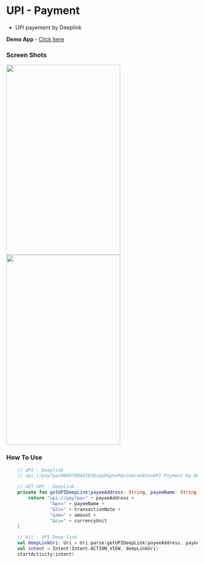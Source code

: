 # UPI - Payment

*  UPI payement by Deeplink

**Demo App** - [Click here](https://gitlab.com/manimaran/upi-payment/raw/master/files/upi-payment-deeplink.apk)

### Screen Shots

<img src="https://gitlab.com/manimaran/upi-payment/raw/master/files/upi-payment_1.jpg" data-canonical-src="https://gitlab.com/manimaran/upi-payment/raw/master/files/upi-payment_1.jpg" width="300" height="500" />

<img src="https://gitlab.com/manimaran/upi-payment/raw/master/files/upi-payment_2.jpg" data-canonical-src="https://gitlab.com/manimaran/upi-payment/raw/master/files/upi-payment_2.jpg" width="300" height="500" />

<br>

### How To Use 

```kotlin
    // UPI - Deeplink 
    // upi://pay?pa=960078968101@ippb&pn=Manimaran&tn=UPI Payment by Deeplinking&am=1.0&cu=INR

    // GET UPI - Deeplink
    private fun getUPIDeepLink(payeeAddress: String, payeeName: String, amount: Double, currencyUnit: String, transactionNote: String): String {
        return "upi://pay?pa=" + payeeAddress +
                "&pn=" + payeeName +
                "&tn=" + transactionNote +
                "&am=" + amount +
                "&cu=" + currencyUnit
    }

    // Hit - UPI Deep link
    val deepLinkUri: Uri = Uri.parse(getUPIDeepLink(payeeAddress, payeeName, amount, currencyUnit, transactionNote))
    val intent = Intent(Intent.ACTION_VIEW, deepLinkUri)
    startActivity(intent)
```
